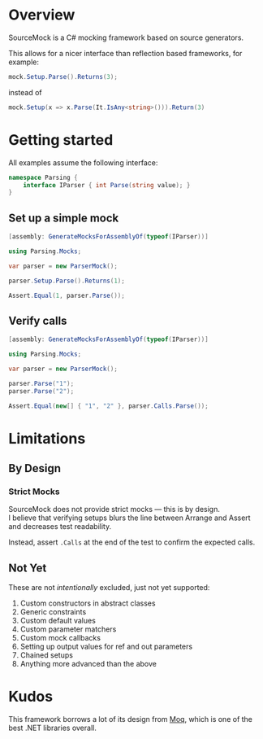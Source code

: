 # Overview

SourceMock is a C# mocking framework based on source generators.  

This allows for a nicer interface than reflection based frameworks, for example:
```csharp
mock.Setup.Parse().Returns(3);
```
instead of
```csharp
mock.Setup(x => x.Parse(It.IsAny<string>())).Return(3)
```

# Getting started

All examples assume the following interface:
```csharp
namespace Parsing {
    interface IParser { int Parse(string value); }
}
```

## Set up a simple mock

```csharp
[assembly: GenerateMocksForAssemblyOf(typeof(IParser))]

using Parsing.Mocks;

var parser = new ParserMock();

parser.Setup.Parse().Returns(1);

Assert.Equal(1, parser.Parse());
```

## Verify calls

```csharp
[assembly: GenerateMocksForAssemblyOf(typeof(IParser))]

using Parsing.Mocks;

var parser = new ParserMock();

parser.Parse("1");
parser.Parse("2");

Assert.Equal(new[] { "1", "2" }, parser.Calls.Parse());
```

# Limitations

## By Design

### Strict Mocks

SourceMock does not provide strict mocks — this is by design.  
I believe that verifying setups blurs the line between Arrange and Assert and decreases test readability. 

Instead, assert `.Calls` at the end of the test to confirm the expected calls.

## Not Yet

These are not _intentionally_ excluded, just not yet supported:
1. Custom constructors in abstract classes
2. Generic constraints
3. Custom default values
4. Custom parameter matchers
5. Custom mock callbacks
6. Setting up output values for ref and out parameters
7. Chained setups
8. Anything more advanced than the above

# Kudos

This framework borrows a lot of its design from [Moq](https://github.com/moq), which is one of the best .NET libraries overall.